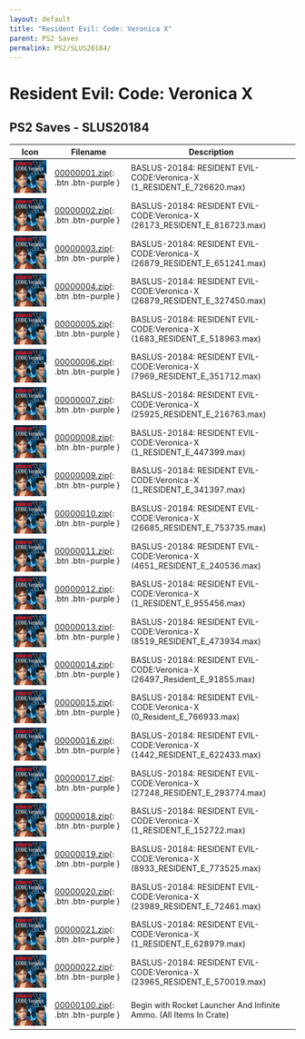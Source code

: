 ```yaml
---
layout: default
title: "Resident Evil: Code: Veronica X"
parent: PS2 Saves
permalink: PS2/SLUS20184/
---
```

# Resident Evil: Code: Veronica X

## PS2 Saves - SLUS20184

| Icon | Filename | Description |
|------|----------|-------------|
| ![Resident Evil: Code: Veronica X](icon0.png) | [00000001.zip](00000001.zip){: .btn .btn-purple } | BASLUS-20184: RESIDENT EVIL-CODE:Veronica-X (1_RESIDENT_E_726620.max) |
| ![Resident Evil: Code: Veronica X](icon0.png) | [00000002.zip](00000002.zip){: .btn .btn-purple } | BASLUS-20184: RESIDENT EVIL-CODE:Veronica-X (26173_RESIDENT_E_816723.max) |
| ![Resident Evil: Code: Veronica X](icon0.png) | [00000003.zip](00000003.zip){: .btn .btn-purple } | BASLUS-20184: RESIDENT EVIL-CODE:Veronica-X (26879_RESIDENT_E_651241.max) |
| ![Resident Evil: Code: Veronica X](icon0.png) | [00000004.zip](00000004.zip){: .btn .btn-purple } | BASLUS-20184: RESIDENT EVIL-CODE:Veronica-X (26879_RESIDENT_E_327450.max) |
| ![Resident Evil: Code: Veronica X](icon0.png) | [00000005.zip](00000005.zip){: .btn .btn-purple } | BASLUS-20184: RESIDENT EVIL-CODE:Veronica-X (1683_RESIDENT_E_518963.max) |
| ![Resident Evil: Code: Veronica X](icon0.png) | [00000006.zip](00000006.zip){: .btn .btn-purple } | BASLUS-20184: RESIDENT EVIL-CODE:Veronica-X (7969_RESIDENT_E_351712.max) |
| ![Resident Evil: Code: Veronica X](icon0.png) | [00000007.zip](00000007.zip){: .btn .btn-purple } | BASLUS-20184: RESIDENT EVIL-CODE:Veronica-X (25925_RESIDENT_E_216763.max) |
| ![Resident Evil: Code: Veronica X](icon0.png) | [00000008.zip](00000008.zip){: .btn .btn-purple } | BASLUS-20184: RESIDENT EVIL-CODE:Veronica-X (1_RESIDENT_E_447399.max) |
| ![Resident Evil: Code: Veronica X](icon0.png) | [00000009.zip](00000009.zip){: .btn .btn-purple } | BASLUS-20184: RESIDENT EVIL-CODE:Veronica-X (1_RESIDENT_E_341397.max) |
| ![Resident Evil: Code: Veronica X](icon0.png) | [00000010.zip](00000010.zip){: .btn .btn-purple } | BASLUS-20184: RESIDENT EVIL-CODE:Veronica-X (26685_RESIDENT_E_753735.max) |
| ![Resident Evil: Code: Veronica X](icon0.png) | [00000011.zip](00000011.zip){: .btn .btn-purple } | BASLUS-20184: RESIDENT EVIL-CODE:Veronica-X (4651_RESIDENT_E_240536.max) |
| ![Resident Evil: Code: Veronica X](icon0.png) | [00000012.zip](00000012.zip){: .btn .btn-purple } | BASLUS-20184: RESIDENT EVIL-CODE:Veronica-X (1_RESIDENT_E_955456.max) |
| ![Resident Evil: Code: Veronica X](icon0.png) | [00000013.zip](00000013.zip){: .btn .btn-purple } | BASLUS-20184: RESIDENT EVIL-CODE:Veronica-X (8519_RESIDENT_E_473934.max) |
| ![Resident Evil: Code: Veronica X](icon0.png) | [00000014.zip](00000014.zip){: .btn .btn-purple } | BASLUS-20184: RESIDENT EVIL-CODE:Veronica-X (26497_Resident_E_91855.max) |
| ![Resident Evil: Code: Veronica X](icon0.png) | [00000015.zip](00000015.zip){: .btn .btn-purple } | BASLUS-20184: RESIDENT EVIL-CODE:Veronica-X (0_Resident_E_766933.max) |
| ![Resident Evil: Code: Veronica X](icon0.png) | [00000016.zip](00000016.zip){: .btn .btn-purple } | BASLUS-20184: RESIDENT EVIL-CODE:Veronica-X (1442_RESIDENT_E_622433.max) |
| ![Resident Evil: Code: Veronica X](icon0.png) | [00000017.zip](00000017.zip){: .btn .btn-purple } | BASLUS-20184: RESIDENT EVIL-CODE:Veronica-X (27248_RESIDENT_E_293774.max) |
| ![Resident Evil: Code: Veronica X](icon0.png) | [00000018.zip](00000018.zip){: .btn .btn-purple } | BASLUS-20184: RESIDENT EVIL-CODE:Veronica-X (1_RESIDENT_E_152722.max) |
| ![Resident Evil: Code: Veronica X](icon0.png) | [00000019.zip](00000019.zip){: .btn .btn-purple } | BASLUS-20184: RESIDENT EVIL-CODE:Veronica-X (8933_RESIDENT_E_773525.max) |
| ![Resident Evil: Code: Veronica X](icon0.png) | [00000020.zip](00000020.zip){: .btn .btn-purple } | BASLUS-20184: RESIDENT EVIL-CODE:Veronica-X (23989_RESIDENT_E_72461.max) |
| ![Resident Evil: Code: Veronica X](icon0.png) | [00000021.zip](00000021.zip){: .btn .btn-purple } | BASLUS-20184: RESIDENT EVIL-CODE:Veronica-X (1_RESIDENT_E_628979.max) |
| ![Resident Evil: Code: Veronica X](icon0.png) | [00000022.zip](00000022.zip){: .btn .btn-purple } | BASLUS-20184: RESIDENT EVIL-CODE:Veronica-X (23965_RESIDENT_E_570019.max) |
| ![Resident Evil: Code: Veronica X](icon0.png) | [00000100.zip](00000100.zip){: .btn .btn-purple } | Begin with Rocket Launcher And Infinite Ammo. (All Items In Crate) |
